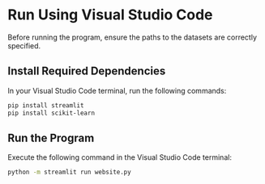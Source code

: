 # Run Using Visual Studio Code

Before running the program, ensure the paths to the datasets are correctly specified.

## Install Required Dependencies

In your Visual Studio Code terminal, run the following commands:

```bash
pip install streamlit
pip install scikit-learn
```

## Run the Program
Execute the following command in the Visual Studio Code terminal:
```bash
python -m streamlit run website.py
```
